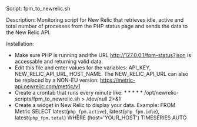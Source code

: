 Script:
fpm_to_newrelic.sh

Description:
Monitoring script for New Relic that retrieves idle, active and total number of processes from the PHP status page and sends the data to the New Relic API.

Installation:
- Make sure PHP is running and the URL http://127.0.0.1/fpm-status?json is accessable and returning valid data.
- Edit this file and enter values for the variables: API_KEY, NEW_RELIC_API_URL, HOST_NAME. The NEW_RELIC_API_URL can also be replaced by a NON-EU version: https://metric-api.newrelic.com/metric/v1
- Create a crontab that runs every minute like: * * * * * /opt/newrelic-scripts/fpm_to_newrelic.sh > /dev/null 2>&1
- Create a widget in New Relic to display your data. Example: FROM Metric SELECT latest(`php_fpm.active`), latest(`php_fpm.idle`), latest(`php_fpm.total`) WHERE (host='YOUR_HOST') TIMESERIES AUTO
